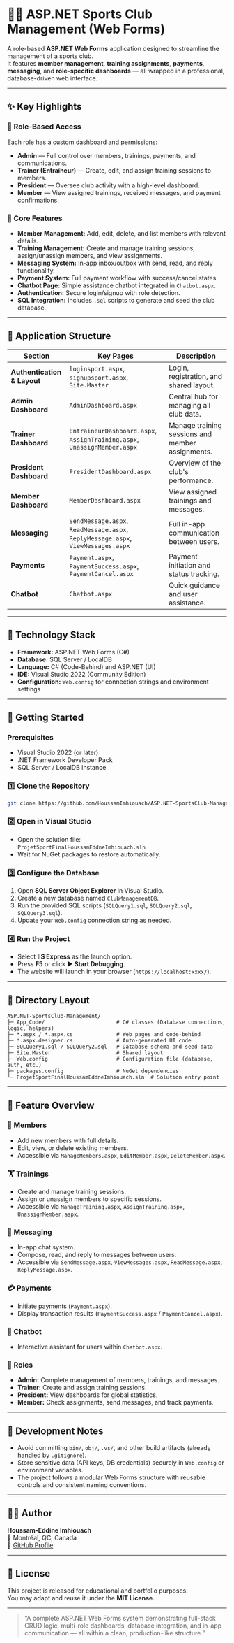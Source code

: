 # 🏋️‍♂️ ASP.NET Sports Club Management (Web Forms)

A role-based **ASP.NET Web Forms** application designed to streamline the management of a sports club.  
It features **member management**, **training assignments**, **payments**, **messaging**, and **role-specific dashboards** — all wrapped in a professional, database-driven web interface.

---

## ✨ Key Highlights

### 🔐 Role-Based Access
Each role has a custom dashboard and permissions:
- **Admin** — Full control over members, trainings, payments, and communications.
- **Trainer (Entraîneur)** — Create, edit, and assign training sessions to members.
- **President** — Oversee club activity with a high-level dashboard.
- **Member** — View assigned trainings, received messages, and payment confirmations.

### 💪 Core Features
- **Member Management:** Add, edit, delete, and list members with relevant details.
- **Training Management:** Create and manage training sessions, assign/unassign members, and view assignments.
- **Messaging System:** In-app inbox/outbox with send, read, and reply functionality.
- **Payment System:** Full payment workflow with success/cancel states.
- **Chatbot Page:** Simple assistance chatbot integrated in `Chatbot.aspx`.
- **Authentication:** Secure login/signup with role detection.
- **SQL Integration:** Includes `.sql` scripts to generate and seed the club database.

---

## 🧩 Application Structure

| Section | Key Pages | Description |
|----------|------------|-------------|
| **Authentication & Layout** | `loginsport.aspx`, `signupsport.aspx`, `Site.Master` | Login, registration, and shared layout. |
| **Admin Dashboard** | `AdminDashboard.aspx` | Central hub for managing all club data. |
| **Trainer Dashboard** | `EntraineurDashboard.aspx`, `AssignTraining.aspx`, `UnassignMember.aspx` | Manage training sessions and member assignments. |
| **President Dashboard** | `PresidentDashboard.aspx` | Overview of the club's performance. |
| **Member Dashboard** | `MemberDashboard.aspx` | View assigned trainings and messages. |
| **Messaging** | `SendMessage.aspx`, `ReadMessage.aspx`, `ReplyMessage.aspx`, `ViewMessages.aspx` | Full in-app communication between users. |
| **Payments** | `Payment.aspx`, `PaymentSuccess.aspx`, `PaymentCancel.aspx` | Payment initiation and status tracking. |
| **Chatbot** | `Chatbot.aspx` | Quick guidance and user assistance. |

---

## 🧱 Technology Stack

- **Framework:** ASP.NET Web Forms (C#)
- **Database:** SQL Server / LocalDB
- **Language:** C# (Code-Behind) and ASP.NET (UI)
- **IDE:** Visual Studio 2022 (Community Edition)
- **Configuration:** `Web.config` for connection strings and environment settings

---

## 🚀 Getting Started

### Prerequisites
- Visual Studio 2022 (or later)
- .NET Framework Developer Pack
- SQL Server / LocalDB instance

### 1️⃣ Clone the Repository
```bash
git clone https://github.com/HoussamImhiouach/ASP.NET-SportsClub-Management.git
```

### 2️⃣ Open in Visual Studio
- Open the solution file:  
  `ProjetSportFinalHoussamEddneImhiouach.sln`
- Wait for NuGet packages to restore automatically.

### 3️⃣ Configure the Database
1. Open **SQL Server Object Explorer** in Visual Studio.
2. Create a new database named `ClubManagementDB`.
3. Run the provided SQL scripts (`SQLQuery1.sql`, `SQLQuery2.sql`, `SQLQuery3.sql`).
4. Update your `Web.config` connection string as needed.

### 4️⃣ Run the Project
- Select **IIS Express** as the launch option.
- Press **F5** or click ▶ **Start Debugging**.
- The website will launch in your browser (`https://localhost:xxxx/`).

---

## 🧭 Directory Layout

```
ASP.NET-SportsClub-Management/
├─ App_Code/                       # C# classes (Database connections, logic, helpers)
├─ *.aspx / *.aspx.cs              # Web pages and code-behind
├─ *.aspx.designer.cs              # Auto-generated UI code
├─ SQLQuery1.sql / SQLQuery2.sql   # Database schema and seed data
├─ Site.Master                     # Shared layout
├─ Web.config                      # Configuration file (database, auth, etc.)
├─ packages.config                 # NuGet dependencies
└─ ProjetSportFinalHoussamEddneImhiouach.sln  # Solution entry point
```

---

## 🧾 Feature Overview

### 👥 Members
- Add new members with full details.
- Edit, view, or delete existing members.
- Accessible via `ManageMembers.aspx`, `EditMember.aspx`, `DeleteMember.aspx`.

### 🏋️ Trainings
- Create and manage training sessions.
- Assign or unassign members to specific sessions.
- Accessible via `ManageTraining.aspx`, `AssignTraining.aspx`, `UnassignMember.aspx`.

### 💬 Messaging
- In-app chat system.
- Compose, read, and reply to messages between users.
- Accessible via `SendMessage.aspx`, `ViewMessages.aspx`, `ReadMessage.aspx`, `ReplyMessage.aspx`.

### 💳 Payments
- Initiate payments (`Payment.aspx`).
- Display transaction results (`PaymentSuccess.aspx` / `PaymentCancel.aspx`).

### 🤖 Chatbot
- Interactive assistant for users within `Chatbot.aspx`.

### 🧍 Roles
- **Admin:** Complete management of members, trainings, and messages.
- **Trainer:** Create and assign training sessions.
- **President:** View dashboards for global statistics.
- **Member:** Check assignments, send messages, and track payments.

---

## 🧰 Development Notes

- Avoid committing `bin/`, `obj/`, `.vs/`, and other build artifacts (already handled by `.gitignore`).
- Store sensitive data (API keys, DB credentials) securely in `Web.config` or environment variables.
- The project follows a modular Web Forms structure with reusable controls and consistent naming conventions.

---

## 🧑‍💻 Author

**Houssam‑Eddine Imhiouach**  
📍 Montréal, QC, Canada  
💼 [GitHub Profile](https://github.com/HoussamImhiouach)

---

## 🪪 License

This project is released for educational and portfolio purposes.  
You may adapt and reuse it under the **MIT License**.

---

> “A complete ASP.NET Web Forms system demonstrating full-stack CRUD logic, multi-role dashboards, database integration, and in-app communication — all within a clean, production-like structure.”
